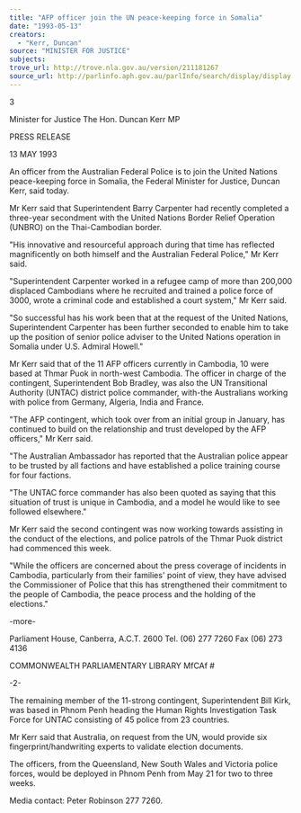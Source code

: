 ```yaml
---
title: "AFP officer join the UN peace-keeping force in Somalia"
date: "1993-05-13"
creators:
  - "Kerr, Duncan"
source: "MINISTER FOR JUSTICE"
subjects:
trove_url: http://trove.nla.gov.au/version/211181267
source_url: http://parlinfo.aph.gov.au/parlInfo/search/display/display.w3p;query=Id%3A%22media/pressrel/1682057%22
---
```


 3

 Minister for Justice The Hon. Duncan Kerr MP

 PRESS RELEASE

 13 MAY 1993

 An officer from the Australian Federal Police is to join the United Nations peace-keeping force in Somalia, the Federal Minister for Justice, Duncan Kerr, said today.

 Mr Kerr said that Superintendent Barry Carpenter had recently completed a three-year secondment with the United Nations Border Relief Operation (UNBRO) on the Thai-Cambodian border.

 "His innovative and resourceful approach during that time has reflected magnificently on both himself and the Australian Federal Police," Mr Kerr said.

 "Superintendent Carpenter worked in a refugee camp of more than 200,000 displaced Cambodians where he recruited and trained a police force of 3000, wrote a criminal code and established a court system," Mr Kerr said.

 "So successful has his work been that at the request of the United Nations, Superintendent Carpenter has been further seconded to enable him to take up the position of senior police adviser to the United Nations operation in Somalia under U.S. Admiral Howell."

 Mr Kerr said that of the 11 AFP officers currently in Cambodia, 10 were based at Thmar Puok in north-west Cambodia. The officer in charge of the contingent, Superintendent Bob Bradley, was also the UN Transitional Authority (UNTAC) district police commander, with-the Australians working with police from Germany, Algeria, India and France.

 "The AFP contingent, which took over from an initial group in January, has continued to build on the relationship and trust developed by the AFP officers," Mr Kerr said.

 "The Australian Ambassador has reported that the Australian police appear to be trusted by all factions and have established a police training course for four factions.

 "The UNTAC force commander has also been quoted as saying that this situation of trust is unique in Cambodia, and a model he would like to see followed elsewhere."

 Mr Kerr said the second contingent was now working towards assisting in the conduct of the elections, and police patrols of the Thmar Puok district had commenced this week.

 "While the officers are concerned about the press coverage of incidents in Cambodia, particularly from their families' point of view, they have advised the Commissioner of Police that this has strengthened their commitment to the people of Cambodia, the peace process and the holding of the elections."

 -more-

 Parliament House, Canberra, A.C.T. 2600 Tel. (06) 277 7260 Fax (06) 273 4136

 COMMONWEALTH PARLIAMENTARY LIBRARY MfCAf #

 -2-

 The remaining member of the 11-strong contingent, Superintendent Bill Kirk, was based in Phnom Penh heading the Human Rights Investigation Task Force for UNTAC consisting of 45 police from 23 countries.

 Mr Kerr said that Australia, on request from the UN, would provide six fingerprint/handwriting experts to validate election documents.

 The officers, from the Queensland, New South Wales and Victoria police forces, would be deployed in Phnom Penh from May 21 for two to three weeks.

 Media contact: Peter Robinson 277 7260.

